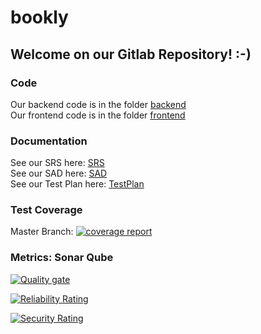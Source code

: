 # bookly
## Welcome on our Gitlab Repository! :-)

### Code
Our backend code is in the folder [backend](backend "backend")\
Our frontend code is in the folder [frontend](frontend "frontend")

### Documentation
See our SRS here: [SRS](SRS.md "SRS.md")\
See our SAD here: [SAD](sad.md "SAD.md")\
See our Test Plan here: [TestPlan](Test_Plan.md "Test_Plan.md")

### Test Coverage
Master Branch:
[![coverage report](https://gitlab.com/project_bookly/bookly/badges/master/coverage.svg)](https://gitlab.com/project_bookly/bookly/-/commits/master)

### Metrics: Sonar Qube

[![Quality gate](http://194.13.81.160:9999/api/project_badges/quality_gate?project=testbookly)](http://194.13.81.160:9999/dashboard?id=testbookly)

[![Reliability Rating](http://194.13.81.160:9999/api/project_badges/measure?project=testbookly&metric=reliability_rating)](http://194.13.81.160:9999/dashboard?id=testbookly)

[![Security Rating](http://194.13.81.160:9999/api/project_badges/measure?project=testbookly&metric=security_rating)](http://194.13.81.160:9999/dashboard?id=testbookly)



